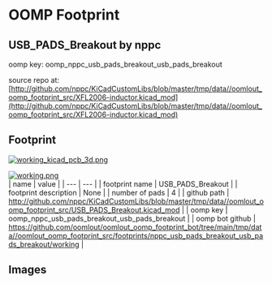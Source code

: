 # OOMP Footprint  
## USB_PADS_Breakout  by nppc  
  
oomp key: oomp_nppc_usb_pads_breakout_usb_pads_breakout  
  
source repo at: [http://github.com/nppc/KiCadCustomLibs/blob/master/tmp/data//oomlout_oomp_footprint_src/XFL2006-inductor.kicad_mod](http://github.com/nppc/KiCadCustomLibs/blob/master/tmp/data//oomlout_oomp_footprint_src/XFL2006-inductor.kicad_mod)  
## Footprint  
  
[![working_kicad_pcb_3d.png](working_kicad_pcb_3d_600.png)](working_kicad_pcb_3d.png)  
  
[![working.png](working_600.png)](working.png)  
| name | value | 
| --- | --- | 
| footprint name | USB_PADS_Breakout | 
| footprint description | None | 
| number of pads | 4 | 
| github path | http://github.com/nppc/KiCadCustomLibs/blob/master/tmp/data//oomlout_oomp_footprint_src/USB_PADS_Breakout.kicad_mod | 
| oomp key | oomp_nppc_usb_pads_breakout_usb_pads_breakout | 
| oomp bot github | https://github.com/oomlout/oomlout_oomp_footprint_bot/tree/main/tmp/data//oomlout_oomp_footprint_src/footprints/nppc_usb_pads_breakout_usb_pads_breakout/working | 
## Images  
